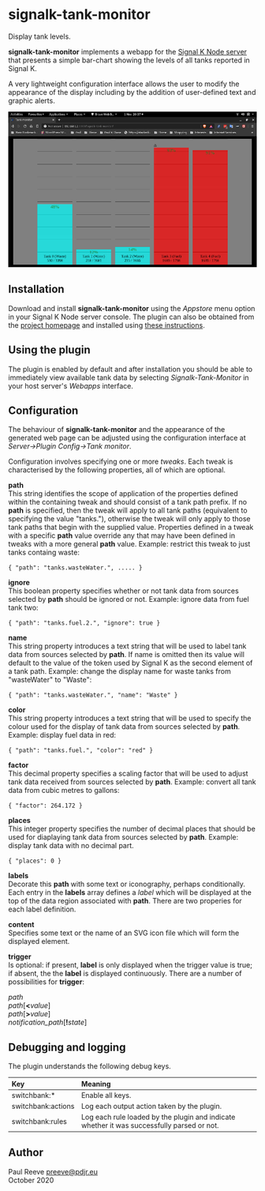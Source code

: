 # signalk-tank-monitor

Display tank levels.

__signalk-tank-monitor__ implements a webapp for the
[Signal K Node server](https://github.com/SignalK/signalk-server-node)
that presents a simple bar-chart showing the levels of all tanks
reported in Signal K.

A very lightweight configuration interface allows the user to modify
the appearance of the display including by the addition of user-defined
text and graphic alerts.

![Specimen screenshot](screenshot.png)

## Installation

Download and install __signalk-tank-monitor__ using the *Appstore* menu
option in your Signal K Node server console.
The plugin can also be obtained from the 
[project homepage](https://github.com/preeve9534/signalk-tank-monitor)
and installed using
[these instructions](https://github.com/SignalK/signalk-server-node/blob/master/SERVERPLUGINS.md).

## Using the plugin

The plugin is enabled by default and after installation you should be
able to immediately view available tank data by selecting
*Signalk-Tank-Monitor* in your host server's *Webapps* interface.

## Configuration

The behaviour of __signalk-tank-monitor__ and the appearance of the
generated web page can be adjusted using the configuration interface
at *Server->Plugin Config->Tank monitor*.

Configuration involves specifying one or more *tweaks*.
Each tweak is characterised by the following properties, all of which
are optional.

__path__\
This string identifies the scope of application of the properties
defined within the containing tweak and should consist of a tank path
prefix.
If no __path__ is specified, then the tweak will apply to all tank
paths (equivalent to specifying the value "tanks."), otherwise the
tweak will only apply to those tank paths that begin with the supplied
value.
Properties defined in a tweak with a specific __path__ value override
any that may have been defined in tweaks with a more general __path__
value.
Example: restrict this tweak to just tanks containg waste:
```
{ "path": "tanks.wasteWater.", ..... }
```

__ignore__\
This boolean property specifies whether or not tank data from sources
selected by __path__ should be ignored or not.
Example: ignore data from fuel tank two:
```
{ "path": "tanks.fuel.2.", "ignore": true }
```

__name__\
This string property introduces a text string that will be used to
label tank data from sources selected by __path__.
If name is omitted then its value will default to the value of the
token used by Signal K as the second element of a tank path.
Example: change the display name for waste tanks from "wasteWater"
to "Waste":
```
{ "path": "tanks.wasteWater.", "name": "Waste" }
```
 
__color__\
This string property introduces a text string that will be used to
specify the colour used for the display of tank data from sources
selected by __path__.
Example: display fuel data in red:
```
{ "path": "tanks.fuel.", "color": "red" }
```

__factor__\
This decimal property specifies a scaling factor that will be used to
adjust tank data received from sources selected by __path__.
Example: convert all tank data from cubic metres to gallons:
```
{ "factor": 264.172 }
```

__places__\
This integer property specifies the number of decimal places that
should be used for diaplaying tank data from sources selected by
__path__.
Example: display tank data with no decimal part.
```
{ "places": 0 }
```

__labels__\
Decorate this __path__ with some text or iconography, perhaps
conditionally.
Each entry in the __labels__ array defines a *label* which will be
displayed at the top of the data region associated with __path__.
There are two properies for each label definition.

__content__\
Specifies some text or the name of an SVG icon file which will form
the displayed element.

__trigger__\
Is optional: if present, __label__ is only displayed when the trigger
value is true; if absent, the the __label__ is displayed continuously.
There are a number of possibilities for __trigger__:

*path*\
*path*[__<__*value*]\
*path*[__>__*value*]\
*notification_path*[__!__*state*]

## Debugging and logging

The plugin understands the following debug keys.

| Key | Meaning                                                                                                   |
|:-------------------|:-------------------------------------------------------------------------------------------|
| switchbank:\*      | Enable all keys.                                                                           | 
| switchbank:actions | Log each output action taken by the plugin.                                                |
| switchbank:rules   | Log each rule loaded by the plugin and indicate whether it was successfully parsed or not. |

## Author

Paul Reeve <preeve@pdjr.eu>\
October 2020
